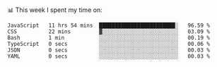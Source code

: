 📊 This week I spent my time on:
<!--START_SECTION:waka-->

```text
JavaScript   11 hrs 54 mins  ████████████████████████░   96.59 %
CSS          22 mins         ▓░░░░░░░░░░░░░░░░░░░░░░░░   03.09 %
Bash         1 min           ░░░░░░░░░░░░░░░░░░░░░░░░░   00.19 %
TypeScript   0 secs          ░░░░░░░░░░░░░░░░░░░░░░░░░   00.06 %
JSON         0 secs          ░░░░░░░░░░░░░░░░░░░░░░░░░   00.03 %
YAML         0 secs          ░░░░░░░░░░░░░░░░░░░░░░░░░   00.03 %
```

<!--END_SECTION:waka-->

